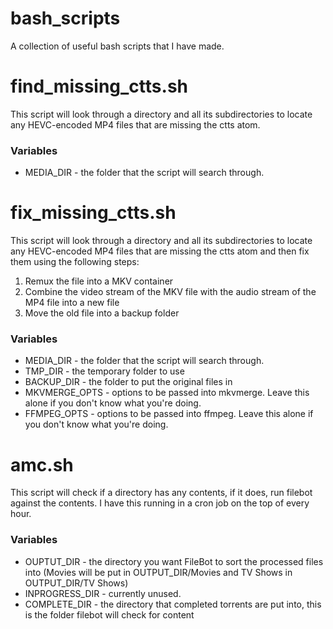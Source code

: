# bash_scripts
A collection of useful bash scripts that I have made.

# find_missing_ctts.sh
This script will look through a directory and all its subdirectories to locate any HEVC-encoded MP4 files that are missing the ctts atom.

### Variables
- MEDIA_DIR - the folder that the script will search through.

# fix_missing_ctts.sh
This script will look through a directory and all its subdirectories to locate any HEVC-encoded MP4 files that are missing the ctts atom and then fix them using the following steps:

1. Remux the file into a MKV container
2. Combine the video stream of the MKV file with the audio stream of the MP4 file into a new file
3. Move the old file into a backup folder

### Variables
- MEDIA_DIR - the folder that the script will search through.
- TMP_DIR - the temporary folder to use
- BACKUP_DIR - the folder to put the original files in
- MKVMERGE_OPTS - options to be passed into mkvmerge. Leave this alone if you don't know what you're doing.
- FFMPEG_OPTS - options to be passed into ffmpeg. Leave this alone if you don't know what you're doing.

# amc.sh
This script will check if a directory has any contents, if it does, run filebot against the contents. I have this running in a cron job on the top of every hour.

### Variables
- OUPTUT_DIR - the directory you want FileBot to sort the processed files into (Movies will be put in OUTPUT_DIR/Movies and TV Shows in OUTPUT_DIR/TV Shows)
- INPROGRESS_DIR - currently unused.
- COMPLETE_DIR - the directory that completed torrents are put into, this is the folder filebot will check for content
